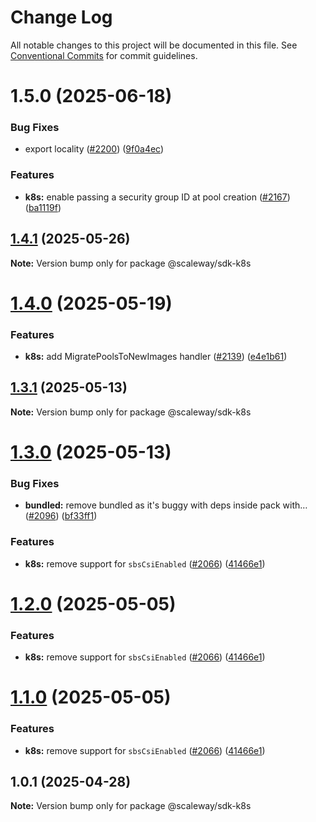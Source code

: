 # Change Log

All notable changes to this project will be documented in this file.
See [Conventional Commits](https://conventionalcommits.org) for commit guidelines.

# 1.5.0 (2025-06-18)

### Bug Fixes

- export locality ([#2200](https://github.com/scaleway/scaleway-sdk-js/issues/2200)) ([9f0a4ec](https://github.com/scaleway/scaleway-sdk-js/commit/9f0a4ec19e377cd90c5829604467c09a2088a38c))

### Features

- **k8s:** enable passing a security group ID at pool creation ([#2167](https://github.com/scaleway/scaleway-sdk-js/issues/2167)) ([ba1119f](https://github.com/scaleway/scaleway-sdk-js/commit/ba1119f6f6468b0fc8709c1c5abe9738e2fd5d9b))

## [1.4.1](https://github.com/scaleway/scaleway-sdk-js/compare/@scaleway/sdk-k8s@1.4.0...@scaleway/sdk-k8s@1.4.1) (2025-05-26)

**Note:** Version bump only for package @scaleway/sdk-k8s

# [1.4.0](https://github.com/scaleway/scaleway-sdk-js/compare/@scaleway/sdk-k8s@1.3.1...@scaleway/sdk-k8s@1.4.0) (2025-05-19)

### Features

- **k8s:** add MigratePoolsToNewImages handler ([#2139](https://github.com/scaleway/scaleway-sdk-js/issues/2139)) ([e4e1b61](https://github.com/scaleway/scaleway-sdk-js/commit/e4e1b617b18e64aee71f4084884bad3dc11f7221))

## [1.3.1](https://github.com/scaleway/scaleway-sdk-js/compare/@scaleway/sdk-k8s@1.3.0...@scaleway/sdk-k8s@1.3.1) (2025-05-13)

**Note:** Version bump only for package @scaleway/sdk-k8s

# [1.3.0](https://github.com/scaleway/scaleway-sdk-js/compare/@scaleway/sdk-k8s@1.0.1...@scaleway/sdk-k8s@1.3.0) (2025-05-13)

### Bug Fixes

- **bundled:** remove bundled as it's buggy with deps inside pack with… ([#2096](https://github.com/scaleway/scaleway-sdk-js/issues/2096)) ([bf33ff1](https://github.com/scaleway/scaleway-sdk-js/commit/bf33ff1f9cdd951add94817dac27239c86ef5437))

### Features

- **k8s:** remove support for `sbsCsiEnabled` ([#2066](https://github.com/scaleway/scaleway-sdk-js/issues/2066)) ([41466e1](https://github.com/scaleway/scaleway-sdk-js/commit/41466e135fc33cab884bb1bb8cdcf918998d26e6))

# [1.2.0](https://github.com/scaleway/scaleway-sdk-js/compare/@scaleway/sdk-k8s@1.0.1...@scaleway/sdk-k8s@1.2.0) (2025-05-05)

### Features

- **k8s:** remove support for `sbsCsiEnabled` ([#2066](https://github.com/scaleway/scaleway-sdk-js/issues/2066)) ([41466e1](https://github.com/scaleway/scaleway-sdk-js/commit/41466e135fc33cab884bb1bb8cdcf918998d26e6))

# [1.1.0](https://github.com/scaleway/scaleway-sdk-js/compare/@scaleway/sdk-k8s@1.0.1...@scaleway/sdk-k8s@1.1.0) (2025-05-05)

### Features

- **k8s:** remove support for `sbsCsiEnabled` ([#2066](https://github.com/scaleway/scaleway-sdk-js/issues/2066)) ([41466e1](https://github.com/scaleway/scaleway-sdk-js/commit/41466e135fc33cab884bb1bb8cdcf918998d26e6))

## 1.0.1 (2025-04-28)

**Note:** Version bump only for package @scaleway/sdk-k8s
